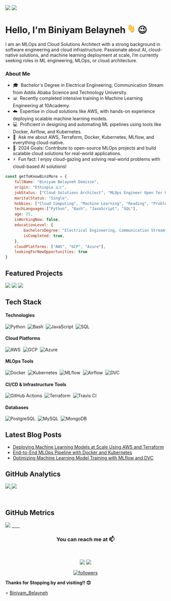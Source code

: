 
<p>
   <img src="https://komarev.com/ghpvc/?username=benbel376"/>

<img src="https://img.shields.io/badge/Biniyam%20Belayneh-is%20Available%20for%20Remote%20Work-greenyellow" />
</p>
<h1>Hello, I'm Biniyam Belayneh <img  src="https://raw.githubusercontent.com/ABSphreak/ABSphreak/master/gifs/Hi.gif" width="25px" height = "30px"> 😉</h1>
I am an MLOps and Cloud Solutions Architect with a strong background in software engineering and cloud infrastructure. Passionate about AI, cloud-native solutions, and machine learning deployment at scale, I’m currently seeking roles in ML engineering, MLOps, or cloud architecture.

### About Me 
- 🎓 &nbsp;Bachelor's Degree in Electrical Engineering, Communication Stream from Addis Ababa Science and Technology University.
- 📊 &nbsp;Recently completed intensive training in Machine Learning Engineering at 10Academy.
- ☁️ &nbsp;Expertise in cloud solutions like AWS, with hands-on experience deploying scalable machine learning models.
- 💻 &nbsp;Proficient in designing and automating ML pipelines using tools like Docker, Airflow, and Kubernetes.
- 💬 &nbsp;Ask me about AWS, Terraform, Docker, Kubernetes, MLflow, and everything cloud-native.
- 🥅 &nbsp;2024 Goals: Contribute to open-source MLOps projects and build scalable cloud solutions for real-world applications.
- ⚡ &nbsp;Fun fact: I enjoy cloud-gazing and solving real-world problems with cloud-based AI solutions!

``` JavaScript
const getToKnowBiniMore = {
    fullName: "Biniyam Belayneh Demisse",
    origin: "Ethiopia 🇪🇹",
    jobStatus: ["Cloud Solutions Architect", "MLOps Engineer Open for Hire"],
    maritalStatus: "Single",
    hobbies: ["Cloud Computing", "Machine Learning", "Reading", "Problem Solving"],
    techLanguages:["Python", "Bash", "JavaScript", "SQL"],
    age: 25,
    isWorkingNow: false,
    educationLevel: {
        bachelorsDegree: "Electrical Engineering, Communication Stream",
        isCompleted: true,
    },
    cloudPlatforms: ["AWS", "GCP", "Azure"],
    lookingForNewOpportunities: true    
}
 ```

## Featured Projects
<p align="left">
  <a href="https://github.com/benbel376/MLOps_Pipeline_Project"><img width="282" src="https://denvercoder1-github-readme-stats.vercel.app/api/pin/?username=benbel376&repo=MLOps_Pipeline_Project"></a>
  <a href="https://github.com/benbel376/Cloud_ML_Model_Deployment"><img width="282" src="https://denvercoder1-github-readme-stats.vercel.app/api/pin/?username=benbel376&repo=Cloud_ML_Model_Deployment"></a>  
  <a href="https://github.com/benbel376/End_to_End_AWS_ML_Pipeline"><img width="282" src="https://denvercoder1-github-readme-stats.vercel.app/api/pin/?username=benbel376&repo=End_to_End_AWS_ML_Pipeline"></a>  
</p>

## Tech Stack
#### Technologies
![Python](https://img.shields.io/badge/-Python-fff?style=flat&logo=python)&nbsp;
![Bash](https://img.shields.io/badge/-Bash-fff?style=flat&logo=GNU%20Bash)&nbsp;
![JavaScript](https://img.shields.io/badge/-JavaScript-fff?style=flat&logo=javascript)&nbsp;
![SQL](https://img.shields.io/badge/-SQL-fff?style=flat&logo=MySQL)&nbsp;

#### Cloud Platforms
![AWS](https://img.shields.io/badge/-AWS-fff?style=flat&logo=Amazon%20AWS)&nbsp;
![GCP](https://img.shields.io/badge/-Google%20Cloud-fff?style=flat&logo=Google%20Cloud)&nbsp;
![Azure](https://img.shields.io/badge/-Microsoft%20Azure-fff?style=flat&logo=Microsoft%20Azure)&nbsp;

#### MLOps Tools
![Docker](https://img.shields.io/badge/-Docker-fff?style=flat&logo=Docker)&nbsp;
![Kubernetes](https://img.shields.io/badge/-Kubernetes-fff?style=flat&logo=Kubernetes)&nbsp;
![MLflow](https://img.shields.io/badge/-MLflow-fff?style=flat&logo=MLflow)&nbsp;
![Airflow](https://img.shields.io/badge/-Airflow-fff?style=flat&logo=Airflow)&nbsp;
![DVC](https://img.shields.io/badge/-DVC-fff?style=flat&logo=DVC)&nbsp;

#### CI/CD & Infrastructure Tools
![GitHub Actions](https://img.shields.io/badge/-GitHub%20Actions-fff?style=flat&logo=GitHub%20Actions)&nbsp;
![Terraform](https://img.shields.io/badge/-Terraform-fff?style=flat&logo=Terraform)&nbsp;
![Travis CI](https://img.shields.io/badge/-Travis%20CI-fff?style=flat&logo=Travis%20CI)&nbsp;

#### Databases
![PostgreSQL](https://img.shields.io/badge/-PostgreSQL-fff?style=flat&logo=PostgreSQL)&nbsp;
![MySQL](https://img.shields.io/badge/-MySQL-fff?style=flat&logo=MySQL)&nbsp;
![MongoDB](https://img.shields.io/badge/-MongoDB-fff?style=flat&logo=MongoDB)&nbsp;

## Latest Blog Posts
<!-- BLOG-POST-LIST:START -->
- [Deploying Machine Learning Models at Scale Using AWS and Terraform](#)
- [End-to-End MLOps Pipeline with Docker and Kubernetes](#)
- [Optimizing Machine Learning Model Training with MLflow and DVC](#)
<!-- BLOG-POST-LIST:END -->

## GitHub Analytics
<p align="left">
  <a href="https://github.com/benbel376">
    <img width="400px" src="https://github-readme-stats-eight-theta.vercel.app/api?username=benbel376&show_icons=true&theme=buefy&include_all_commits=true&count_private=true&hide_border=false&bg_color=fff"/>
    <img width="400px" src="https://github-readme-streak-stats.herokuapp.com?user=benbel376&theme=white-ice&hide_border=false&stroke=000000&background=ffffff">
  </a>
</p>

<br />

## GitHub Metrics

<img src="https://metrics.lecoq.io/benbel376"/>
____

<h3 align="center"> You can reach me at 📫 </h3>
<br />
<p align="center">
<a href="https://www.linkedin.com/in/biniyam-belayneh-demisse-42909617a/"><img src="https://img.shields.io/badge/linkedin-%230077B5.svg?&style=for-the-badge&logo=linkedin&logoColor=white"/></a>
<a href="mailto:biniyambelayneh376@gmail.com"><img src="https://img.shields.io/badge/-Gmail-%23333?style=for-the-badge&logo=gmail&logoColor=white" target="_blank"/></a>
<p align = "center"><a href="https://github.com/benbel376">
<img alt="followers" title="Follow me on Github" src="https://img.shields.io/github/followers/benbel376?color=236ad3&labelColor=1155ba&style=for-the-badge&logo=github&label=Follow"/></a></p>
</p>

**Thanks for Stopping by and visiting!! 😊**

<p align="center">

⭐️ [Biniyam_Belayneh](https://github.com/benbel376)

</p>
